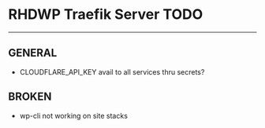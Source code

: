 # RHDWP Traefik Server TODO
---
GENERAL
--
- CLOUDFLARE_API_KEY avail to all services thru secrets?

BROKEN
--
- wp-cli not working on site stacks
